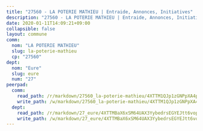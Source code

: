 ```yaml
---
title: "27560 - LA POTERIE MATHIEU | Entraide, Annonces, Initiatives"
description: "27560 - LA POTERIE MATHIEU | Entraide, Annonces, Initiatives"
date: 2020-01-11T14:09:21+09:00
collapsible: false
layout: commune
comm:
  nom: "LA POTERIE MATHIEU"
  slug: la-poterie-mathieu
  cp: "27560"
dept:
  nom: "Eure"
  slug: eure
  num: "27"
peerpad:
  comm:
    read_path: /r/markdown/27560_la-poterie-mathieu/4XTTM1QJp1zGNPpXA4pafUS2EWSWWMrp7chCspERHcDMN5M2k
    write_path: /w/markdown/27560_la-poterie-mathieu/4XTTM1QJp1zGNPpXA4pafUS2EWSWWMrp7chCspERHcDMN5M2k-K3TgUtnSfKEbk3gnhvXTgkybWKWsLcb6RhzE2bdxQLvM7qdtVL3LUFiBgFhPczXmnmY31hjNh8pMXvgnVNM6Z78YKEBUA43NsC2pgbWnyvdaqUqD8XNiiGDCaTH6tmpqKZUd68hr
  dept:
    read_path: /r/markdown/27_eure/4XTTMBaX6xSM64UAX3YybedrsEGYEJtt6vopdQsPEFtGijgwg
    write_path: /w/markdown/27_eure/4XTTMBaX6xSM64UAX3YybedrsEGYEJtt6vopdQsPEFtGijgwg-K3TgUmjy61Gu7ZFzjoVmiacXP2Rc4pq6sxVCYUX3mFQZWQw9yCKsEoAMagtuW4jJTYhK96DsWW4cPmZLagvQNZ34BscGcu4btrtJibt18c1mpqofaWe6Q3RartDiuMTjY7NrsH4r
---
```


